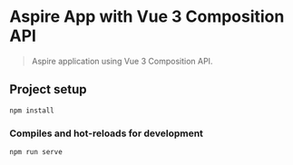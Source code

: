 # Aspire App with Vue 3 Composition API

> Aspire application using Vue 3 Composition API.


## Project setup

```
npm install
```

### Compiles and hot-reloads for development

```
npm run serve
```
